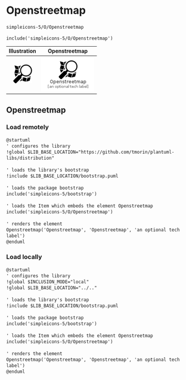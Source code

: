 # Openstreetmap


```text
simpleicons-5/O/Openstreetmap
```

```text
include('simpleicons-5/O/Openstreetmap')
```



| Illustration | Openstreetmap |
| :---: | :---: |
| ![illustration for Illustration](../../simpleicons-5/O/Openstreetmap.png) | ![illustration for Openstreetmap](../../simpleicons-5/O/Openstreetmap.Local.png) |




## Openstreetmap

### Load remotely
```plantuml
@startuml
' configures the library
!global $LIB_BASE_LOCATION="https://github.com/tmorin/plantuml-libs/distribution"

' loads the library's bootstrap
!include $LIB_BASE_LOCATION/bootstrap.puml

' loads the package bootstrap
include('simpleicons-5/bootstrap')

' loads the Item which embeds the element Openstreetmap
include('simpleicons-5/O/Openstreetmap')

' renders the element
Openstreetmap('Openstreetmap', 'Openstreetmap', 'an optional tech label')
@enduml
```

### Load locally
```plantuml
@startuml
' configures the library
!global $INCLUSION_MODE="local"
!global $LIB_BASE_LOCATION="../.."

' loads the library's bootstrap
!include $LIB_BASE_LOCATION/bootstrap.puml

' loads the package bootstrap
include('simpleicons-5/bootstrap')

' loads the Item which embeds the element Openstreetmap
include('simpleicons-5/O/Openstreetmap')

' renders the element
Openstreetmap('Openstreetmap', 'Openstreetmap', 'an optional tech label')
@enduml
```

